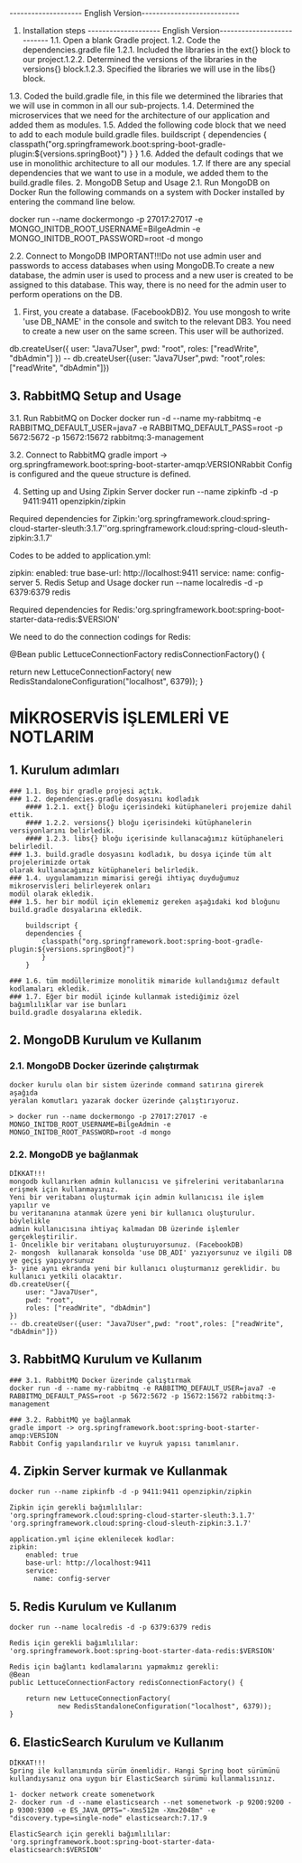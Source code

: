 -------------------- English Version---------------------------  

1. Installation steps  -------------------- English Version---------------------------
1.1. Open a blank Gradle project.
1.2. Code the dependencies.gradle file
1.2.1. Included the libraries in the ext{} block to our project.1.2.2. Determined the versions of the libraries in the versions{} block.1.2.3. Specified the libraries we will use in the libs{} block.

1.3. Coded the build.gradle file, in this file we determined the libraries that we will use in common in all our sub-projects.
1.4. Determined the microservices that we need for the architecture of our application and added them as modules.
1.5. Added the following code block that we need to add to each module build.gradle files.
buildscript {
dependencies {
classpath("org.springframework.boot:spring-boot-gradle-plugin:${versions.springBoot}")
}
}
1.6. Added the default codings that we use in monolithic architecture to all our modules.
1.7. If there are any special dependencies that we want to use in a module, we added them to the build.gradle files.
2. MongoDB Setup and Usage
2.1. Run MongoDB on Docker
Run the following commands on a system with Docker installed by entering the command line below.

docker run --name dockermongo -p 27017:27017 -e MONGO_INITDB_ROOT_USERNAME=BilgeAdmin -e MONGO_INITDB_ROOT_PASSWORD=root -d mongo

2.2. Connect to MongoDB
IMPORTANT!!!Do not use admin user and passwords to access databases when using MongoDB.To create a new database, the admin user is used to process and a new user is created to be assigned to this database. This way, there is no need for the admin user to perform operations on the DB.

1. First, you create a database. (FacebookDB)2. You use mongosh to write 'use DB_NAME' in the console and switch to the relevant DB3. You need to create a new user on the same screen. This user will be authorized.

db.createUser({
user: "Java7User",
pwd: "root",
roles: ["readWrite", "dbAdmin"]
})
-- db.createUser({user: "Java7User",pwd: "root",roles: ["readWrite", "dbAdmin"]})

## 3. RabbitMQ Setup and Usage

3.1. Run RabbitMQ on Docker
docker run -d --name my-rabbitmq -e RABBITMQ_DEFAULT_USER=java7 -e RABBITMQ_DEFAULT_PASS=root -p 5672:5672 -p 15672:15672 rabbitmq:3-management

3.2. Connect to RabbitMQ
gradle import -> org.springframework.boot:spring-boot-starter-amqp:VERSIONRabbit Config is configured and the queue structure is defined.

4. Setting up and Using Zipkin Server
docker run --name zipkinfb -d -p 9411:9411 openzipkin/zipkin

Required dependencies for Zipkin:'org.springframework.cloud:spring-cloud-starter-sleuth:3.1.7''org.springframework.cloud:spring-cloud-sleuth-zipkin:3.1.7'

Codes to be added to application.yml:

zipkin:
enabled: true
base-url: http://localhost:9411
service:
name: config-server
5. Redis Setup and Usage
docker run --name localredis -d -p 6379:6379 redis

Required dependencies for Redis:'org.springframework.boot:spring-boot-starter-data-redis:$VERSION'

We need to do the connection codings for Redis:

@Bean
public LettuceConnectionFactory redisConnectionFactory() {

return new LettuceConnectionFactory(
new RedisStandaloneConfiguration("localhost", 6379));
}



# MİKROSERVİS İŞLEMLERİ VE NOTLARIM

## 1. Kurulum adımları

    ### 1.1. Boş bir gradle projesi açtık.
    ### 1.2. dependencies.gradle dosyasını kodladık
        #### 1.2.1. ext{} bloğu içerisindeki kütüphaneleri projemize dahil ettik.
        #### 1.2.2. versions{} bloğu içerisindeki kütüphanelerin versiyonlarını belirledik.
        #### 1.2.3. libs{} bloğu içerisinde kullanacağımız kütüphaneleri belirledil.
    ### 1.3. build.gradle dosyasını kodladık, bu dosya içinde tüm alt projelerimizde ortak
    olarak kullanacağımız kütüphaneleri belirledik.
    ### 1.4. uygulamamızın mimarisi gereği ihtiyaç duyduğumuz mikroservisleri belirleyerek onları
    modül olarak ekledik.
    ### 1.5. her bir modül için eklememiz gereken aşağıdaki kod bloğunu
    build.gradle dosyalarına ekledik.
```
    buildscript {
    dependencies {
        classpath("org.springframework.boot:spring-boot-gradle-plugin:${versions.springBoot}")
        }
    }
```
    ### 1.6. tüm modüllerimize monolitik mimaride kullandığımız default kodlamaları ekledik.
    ### 1.7. Eğer bir modül içinde kullanmak istediğimiz özel bağımlılıklar var ise bunları 
    build.gradle dosyalarına ekledik.

## 2. MongoDB Kurulum ve Kullanım

### 2.1. MongoDB Docker üzerinde çalıştırmak

    docker kurulu olan bir sistem üzerinde command satırına girerek aşağıda 
    yeralan komutları yazarak docker üzerinde çalıştırıyoruz.

    > docker run --name dockermongo -p 27017:27017 -e MONGO_INITDB_ROOT_USERNAME=BilgeAdmin -e MONGO_INITDB_ROOT_PASSWORD=root -d mongo
### 2.2. MongoDB ye bağlanmak

    DİKKAT!!!
    mongodb kullanırken admin kullanıcısı ve şifrelerini veritabanlarına 
    erişmek için kullanmayınız.
    Yeni bir veritabanı oluşturmak için admin kullanıcısı ile işlem yapılır ve
    bu veritananına atanmak üzere yeni bir kullanıcı oluşturulur. böylelikle
    admin kullanıcısına ihtiyaç kalmadan DB üzerinde işlemler gerçekleştirilir.
    1- Öncelikle bir veritabanı oluşturuyorsunuz. (FacebookDB)
    2- mongosh  kullanarak konsolda 'use DB_ADI' yazıyorsunuz ve ilgili DB ye geçiş yapıyorsunuz
    3- yine aynı ekranda yeni bir kullanıcı oluşturmanız gereklidir. bu kullanıcı yetkili olacaktır.
    db.createUser({
        user: "Java7User",
        pwd: "root",
        roles: ["readWrite", "dbAdmin"]
    })
    -- db.createUser({user: "Java7User",pwd: "root",roles: ["readWrite", "dbAdmin"]})

##  3. RabbitMQ Kurulum ve Kullanım

    ### 3.1. RabbitMQ Docker üzerinde çalıştırmak
    docker run -d --name my-rabbitmq -e RABBITMQ_DEFAULT_USER=java7 -e RABBITMQ_DEFAULT_PASS=root -p 5672:5672 -p 15672:15672 rabbitmq:3-management

    ### 3.2. RabbitMQ ye bağlanmak
    gradle import -> org.springframework.boot:spring-boot-starter-amqp:VERSION
    Rabbit Config yapılandırılır ve kuyruk yapısı tanımlanır.

## 4. Zipkin Server kurmak ve Kullanmak

    docker run --name zipkinfb -d -p 9411:9411 openzipkin/zipkin

    Zipkin için gerekli bağımlılılar:    
    'org.springframework.cloud:spring-cloud-starter-sleuth:3.1.7'
    'org.springframework.cloud:spring-cloud-sleuth-zipkin:3.1.7'

    application.yml içine eklenilecek kodlar:
    zipkin:
        enabled: true
        base-url: http://localhost:9411
        service:
          name: config-server

## 5. Redis Kurulum ve Kullanım

    docker run --name localredis -d -p 6379:6379 redis

    Redis için gerekli bağımlılılar:
    'org.springframework.boot:spring-boot-starter-data-redis:$VERSION'

    Redis için bağlantı kodlamalarını yapmakmız gerekli:
    @Bean
    public LettuceConnectionFactory redisConnectionFactory() {

        return new LettuceConnectionFactory(
                new RedisStandaloneConfiguration("localhost", 6379));
    }

## 6. ElasticSearch Kurulum ve Kullanım

    DİKKAT!!!
    Spring ile kullanımında sürüm önemlidir. Hangi Spring boot sürümünü
    kullandıysanız ona uygun bir ElasticSearch sürümü kullanmalısınız.

    1- docker network create somenetwork
    2- docker run -d --name elasticsearch --net somenetwork -p 9200:9200 -p 9300:9300 -e ES_JAVA_OPTS="-Xms512m -Xmx2048m" -e "discovery.type=single-node" elasticsearch:7.17.9

    ElasticSearch için gerekli bağımlılılar:
    'org.springframework.boot:spring-boot-starter-data-elasticsearch:$VERSION'

    

  
